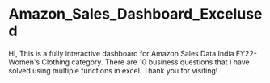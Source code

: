 # Amazon_Sales_Dashboard_Excelused 
Hi, This is a fully interactive dashboard for Amazon Sales Data India FY22- Women's Clothing category. There are 10 business questions that I have solved using multiple functions in excel. Thank you for visiting!

